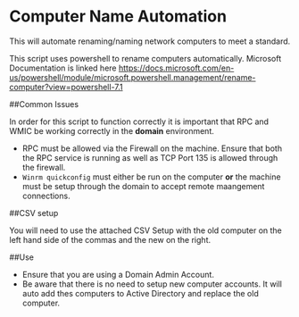 # Computer Name Automation

This will automate renaming/naming network computers to meet a standard.

This script uses powershell to rename computers automatically. Microsoft Documentation is linked here https://docs.microsoft.com/en-us/powershell/module/microsoft.powershell.management/rename-computer?view=powershell-7.1

##Common Issues

In order for this script to function correctly it is important that RPC and WMIC be working correctly in the **domain** environment.

- RPC must be allowed via the Firewall on the machine. Ensure that both the RPC service is running as well as TCP Port 135 is allowed through the firewall.
- `Winrm quickconfig` must either be run on the computer **or** the machine must be setup through the domain to accept remote maangement connections.

##CSV setup

You will need to use the attached CSV Setup with the old computer on the left hand side of the commas and the new on the right.

##Use

- Ensure that you are using a Domain Admin Account.
- Be aware that there is no need to setup new computer accounts. It will auto add thes computers to Active Directory and replace the old computer.
